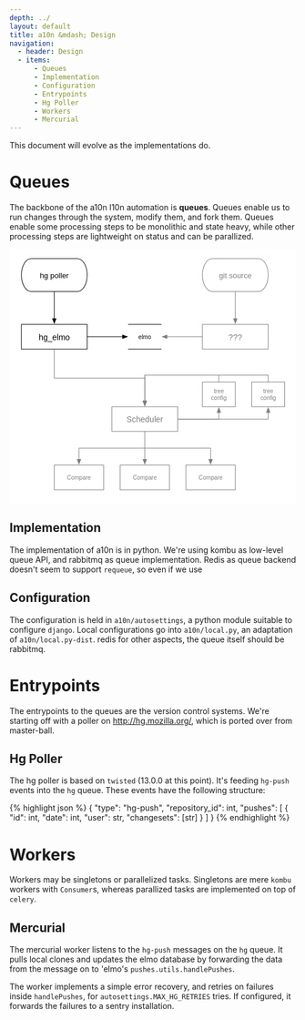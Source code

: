 ```yaml
---
depth: ../
layout: default
title: a10n &mdash; Design
navigation:
  - header: Design
  - items:
      - Queues
      - Implementation
      - Configuration
      - Entrypoints
      - Hg Poller
      - Workers
      - Mercurial
---
```


<div class="alert">This document will evolve as the implementations do.</div>


<h1 id="queues" class="well">Queues</h1>

The backbone of the a10n l10n automation is **queues**. Queues enable
us to run changes through the system, modify them, and fork
them. Queues enable some processing steps to be monolithic and state
heavy, while other processing steps are lightweight on status and can
be parallized.


<svg xmlns="http://www.w3.org/2000/svg" xmlns:xl="http://www.w3.org/1999/xlink" version="1.1" viewBox="8 12 494 439" width="494pt" height="439pt"><metadata xmlns:dc="http://purl.org/dc/elements/1.1/"><dc:date>2013-06-13 16:17Z</dc:date><!-- Produced by OmniGraffle Professional 5.4.3 --></metadata><defs><filter id="Shadow" filterUnits="userSpaceOnUse"><feGaussianBlur in="SourceAlpha" result="blur" stdDeviation="3.488"/><feOffset in="blur" result="offset" dx="0" dy="4"/><feFlood flood-color="black" flood-opacity=".75" result="flood"/><feComposite in="flood" in2="offset" operator="in"/></filter><filter id="Shadow_2" filterUnits="userSpaceOnUse"><feGaussianBlur in="SourceAlpha" result="blur" stdDeviation="3.488"/><feOffset in="blur" result="offset" dx="0" dy="4"/><feFlood flood-color="gray" flood-opacity=".75" result="flood"/><feComposite in="flood" in2="offset" operator="in"/></filter><filter id="Shadow_3" filterUnits="userSpaceOnUse"><feGaussianBlur in="SourceAlpha" result="blur" stdDeviation="3.488"/><feOffset in="blur" result="offset" dx="0" dy="4"/><feFlood flood-color="#7d7d7d" flood-opacity=".75" result="flood"/><feComposite in="flood" in2="offset" operator="in"/></filter><font-face font-family="Helvetica" font-size="13" units-per-em="1000" underline-position="-75.683594" underline-thickness="49.31641" slope="0" x-height="522.94922" cap-height="717.2852" ascent="770.0196" descent="-229.98048" font-weight="500"><font-face-src><font-face-name name="Helvetica"/></font-face-src></font-face><font-face font-family="Helvetica" font-size="14" units-per-em="1000" underline-position="-75.683594" underline-thickness="49.316406" slope="0" x-height="522.94922" cap-height="717.28516" ascent="770.01953" descent="-229.98047" font-weight="500"><font-face-src><font-face-name name="Helvetica"/></font-face-src></font-face><marker orient="auto" overflow="visible" markerUnits="strokeWidth" id="FilledArrow_Marker" viewBox="-1 -4 10 8" markerWidth="10" markerHeight="8" color="black"><g><path d="M 8 0 L 0 -3 L 0 3 Z" fill="currentColor" stroke="currentColor" stroke-width="1"/></g></marker><marker orient="auto" overflow="visible" markerUnits="strokeWidth" id="FilledArrow_Marker_2" viewBox="-1 -4 10 8" markerWidth="10" markerHeight="8" color="#7e7e7e"><g><path d="M 8 0 L 0 -3 L 0 3 Z" fill="currentColor" stroke="currentColor" stroke-width="1"/></g></marker><font-face font-family="Helvetica" font-size="10" units-per-em="1000" underline-position="-75.683594" underline-thickness="49.316406" slope="0" x-height="522.94922" cap-height="717.28516" ascent="770.01953" descent="-229.98047" font-weight="500"><font-face-src><font-face-name name="Helvetica"/></font-face-src></font-face><marker orient="auto" overflow="visible" markerUnits="strokeWidth" id="FilledArrow_Marker_3" viewBox="-1 -4 10 8" markerWidth="10" markerHeight="8" color="#7e7e7e"><g><path d="M 8 0 L 0 -3 L 0 3 Z" fill="currentColor" stroke="currentColor" stroke-width="1"/></g></marker></defs><g stroke="none" stroke-opacity="1" stroke-dasharray="none" fill="none" fill-opacity="1"><title>Canvas 1</title><rect fill="white" width="576" height="733"/><g><title>Layer 1</title><g><use xl:href="#id1_Graphic" filter="url(#Shadow)"/><use xl:href="#id35_Graphic" filter="url(#Shadow_2)"/><use xl:href="#id19_Graphic" filter="url(#Shadow)"/><use xl:href="#id37_Graphic" filter="url(#Shadow_2)"/><use xl:href="#id38_Graphic" filter="url(#Shadow_2)"/><use xl:href="#id11_Graphic" filter="url(#Shadow)"/><use xl:href="#id40_Graphic" filter="url(#Shadow_2)"/><use xl:href="#id41_Graphic" filter="url(#Shadow_3)"/><use xl:href="#id42_Graphic" filter="url(#Shadow_3)"/><use xl:href="#id43_Graphic" filter="url(#Shadow_3)"/><use xl:href="#id44_Graphic" filter="url(#Shadow_3)"/><use xl:href="#id46_Graphic" filter="url(#Shadow_3)"/><use xl:href="#id47_Graphic" filter="url(#Shadow_3)"/><use xl:href="#id48_Graphic" filter="url(#Shadow_3)"/><use xl:href="#id49_Graphic" filter="url(#Shadow_3)"/><use xl:href="#id50_Graphic" filter="url(#Shadow_3)"/><use xl:href="#id53_Graphic" filter="url(#Shadow_3)"/><use xl:href="#id54_Graphic" filter="url(#Shadow_3)"/><use xl:href="#id55_Graphic" filter="url(#Shadow_3)"/><use xl:href="#id57_Graphic" filter="url(#Shadow_3)"/><use xl:href="#id58_Graphic" filter="url(#Shadow_3)"/></g><g id="id1_Graphic"><path d="M 45.35433 28.346457 L 124.72441 28.346457 C 134.112755 28.346457 141.73228 41.04567 141.73228 56.692913 C 141.73228 72.340157 134.112755 85.03937 124.72441 85.03937 L 45.35433 85.03937 C 35.965984 85.03937 28.346457 72.340157 28.346457 56.692913 C 28.346457 41.04567 35.965984 28.346457 45.35433 28.346457" fill="white"/><path d="M 45.35433 28.346457 L 124.72441 28.346457 C 134.112755 28.346457 141.73228 41.04567 141.73228 56.692913 C 141.73228 72.340157 134.112755 85.03937 124.72441 85.03937 L 45.35433 85.03937 C 35.965984 85.03937 28.346457 72.340157 28.346457 56.692913 C 28.346457 41.04567 35.965984 28.346457 45.35433 28.346457" stroke="black" stroke-linecap="round" stroke-linejoin="round" stroke-width="1"/><text transform="translate(44.68504 48.692913)" fill="black"><tspan font-family="Helvetica" font-size="13" font-weight="500" x="15.420737" y="13" textLength="49.867188">hg poller</tspan></text></g><g id="id35_Graphic"><path d="M 357.16534 28.346457 L 436.53542 28.346457 C 445.92377 28.346457 453.5433 41.04567 453.5433 56.692913 C 453.5433 72.340157 445.92377 85.03937 436.53542 85.03937 L 357.16534 85.03937 C 347.777 85.03937 340.15747 72.340157 340.15747 56.692913 C 340.15747 41.04567 347.777 28.346457 357.16534 28.346457" fill="white"/><path d="M 357.16534 28.346457 L 436.53542 28.346457 C 445.92377 28.346457 453.5433 41.04567 453.5433 56.692913 C 453.5433 72.340157 445.92377 85.03937 436.53542 85.03937 L 357.16534 85.03937 C 347.777 85.03937 340.15747 72.340157 340.15747 56.692913 C 340.15747 41.04567 347.777 28.346457 357.16534 28.346457" stroke="#7e7e7e" stroke-linecap="round" stroke-linejoin="round" stroke-width="1"/><text transform="translate(356.49605 48.692913)" fill="#7e7e7e"><tspan font-family="Helvetica" font-size="13" font-weight="500" fill="#7e7e7e" x="12.1739105" y="13" textLength="56.36084">git source</tspan></text></g><g id="id19_Graphic"><rect x="28.346457" y="141.732285" width="113.385826" height="42.519684" fill="white"/><rect x="28.346457" y="141.732285" width="113.385826" height="42.519684" stroke="black" stroke-linecap="round" stroke-linejoin="round" stroke-width="1"/><text transform="translate(33.346457 154.49213)" fill="black"><tspan font-family="Helvetica" font-size="14" font-weight="500" x="24.84135" y="14" textLength="53.703125">hg_elmo</tspan></text></g><line x1="85.03937" y1="85.03937" x2="85.03937" y2="131.832285" marker-end="url(#FilledArrow_Marker)" stroke="black" stroke-linecap="round" stroke-linejoin="round" stroke-width="1"/><g id="id37_Graphic"><rect x="340.15747" y="141.732285" width="113.385826" height="42.519684" fill="white"/><rect x="340.15747" y="141.732285" width="113.385826" height="42.519684" stroke="#7e7e7e" stroke-linecap="round" stroke-linejoin="round" stroke-width="1"/><text transform="translate(345.15747 154.49213)" fill="#7e7e7e"><tspan font-family="Helvetica" font-size="14" font-weight="500" fill="#7e7e7e" x="40.013714" y="14" textLength="23.358398">???</tspan></text></g><g id="id38_Graphic"><line x1="396.85038" y1="85.03937" x2="396.85038" y2="131.832285" marker-end="url(#FilledArrow_Marker_2)" stroke="#7e7e7e" stroke-linecap="round" stroke-linejoin="round" stroke-width="1"/></g><g id="id11_Graphic"><rect x="212.59842" y="141.732285" width="56.692913" height="42.519684" fill="white"/><path d="M 212.59842 141.732285 L 269.29133 141.732285 M 269.29133 184.25197 L 212.59842 184.25197" stroke="black" stroke-linecap="round" stroke-linejoin="round" stroke-width="1"/><text transform="translate(217.59842 156.99213)" fill="black"><tspan font-family="Helvetica" font-size="10" font-weight="500" x="12.509054" y="10" textLength="21.674805">elmo</tspan></text></g><line x1="141.73228" y1="162.99213" x2="202.69842" y2="162.99213" marker-end="url(#FilledArrow_Marker)" stroke="black" stroke-linecap="round" stroke-linejoin="round" stroke-width="1"/><g id="id40_Graphic"><line x1="340.15747" y1="162.99213" x2="279.19133" y2="162.99213" marker-end="url(#FilledArrow_Marker_2)" stroke="#7e7e7e" stroke-linecap="round" stroke-linejoin="round" stroke-width="1"/></g><g id="id41_Graphic"><rect x="184.25197" y="283.46457" width="113.385826" height="42.519684" fill="white"/><rect x="184.25197" y="283.46457" width="113.385826" height="42.519684" stroke="#7e7e7e" stroke-linecap="round" stroke-linejoin="round" stroke-width="1"/><text transform="translate(189.25197 296.22441)" fill="#7d7d7d"><tspan font-family="Helvetica" font-size="14" font-weight="500" fill="#7d7d7d" x="20.172405" y="14" textLength="63.041016">Scheduler</tspan></text></g><g id="id42_Graphic"><path d="M 85.03937 184.25197 L 85.03937 196.15197 L 85.03937 234.15197 L 240.94488 234.15197 L 240.94488 271.56457 L 240.94488 273.56457" marker-end="url(#FilledArrow_Marker_3)" stroke="#7e7e7e" stroke-linecap="round" stroke-linejoin="round" stroke-width="1"/></g><g id="id43_Graphic"><rect x="340.15747" y="240.94489" width="56.692913" height="42.519684" fill="white"/><rect x="340.15747" y="240.94489" width="56.692913" height="42.519684" stroke="#7e7e7e" stroke-linecap="round" stroke-linejoin="round" stroke-width="1"/><text transform="translate(345.15747 250.20473)" fill="#7d7d7d"><tspan font-family="Helvetica" font-size="10" font-weight="500" fill="#7d7d7d" x="14.730734" y="10" textLength="17.231445">tree</tspan><tspan font-family="Helvetica" font-size="10" font-weight="500" fill="#7d7d7d" x="10.0041714" y="22" textLength="21.123047">confi</tspan><tspan font-family="Helvetica" font-size="10" font-weight="500" fill="#7d7d7d" x="31.127218" y="22" textLength="5.5615234">g</tspan></text></g><g id="id44_Graphic"><rect x="425.19684" y="240.94489" width="56.692913" height="42.519684" fill="white"/><rect x="425.19684" y="240.94489" width="56.692913" height="42.519684" stroke="#7e7e7e" stroke-linecap="round" stroke-linejoin="round" stroke-width="1"/><text transform="translate(430.19684 250.20473)" fill="#7d7d7d"><tspan font-family="Helvetica" font-size="10" font-weight="500" fill="#7d7d7d" x="14.730734" y="10" textLength="17.231445">tree</tspan><tspan font-family="Helvetica" font-size="10" font-weight="500" fill="#7d7d7d" x="10.0041714" y="22" textLength="21.123047">confi</tspan><tspan font-family="Helvetica" font-size="10" font-weight="500" fill="#7d7d7d" x="31.127218" y="22" textLength="5.5615234">g</tspan></text></g><g id="id46_Graphic"><path d="M 297.6378 304.72441 L 309.5378 304.72441 L 368.50393 304.72441 L 368.50393 295.36457 L 368.50393 293.36457" marker-end="url(#FilledArrow_Marker_3)" stroke="#7e7e7e" stroke-linecap="round" stroke-linejoin="round" stroke-width="1"/></g><g id="id47_Graphic"><path d="M 297.6378 304.72441 L 309.5378 304.72441 L 453.5433 304.72441 L 453.5433 295.36457 L 453.5433 293.36457" marker-end="url(#FilledArrow_Marker_3)" stroke="#7e7e7e" stroke-linecap="round" stroke-linejoin="round" stroke-width="1"/></g><g id="id48_Graphic"><path d="M 368.50393 240.94489 L 368.50393 229.04489 L 240.94488 229.04489 L 240.94488 271.56457 L 240.94488 273.56457" marker-end="url(#FilledArrow_Marker_3)" stroke="#7e7e7e" stroke-linecap="round" stroke-linejoin="round" stroke-width="1"/></g><g id="id49_Graphic"><path d="M 453.5433 240.94489 L 453.5433 229.04489 L 240.94488 229.04489 L 240.94488 271.56457 L 240.94488 273.56457" marker-end="url(#FilledArrow_Marker_3)" stroke="#7e7e7e" stroke-linecap="round" stroke-linejoin="round" stroke-width="1"/></g><g id="id50_Graphic"><rect x="85.03937" y="384" width="85.03937" height="42.519684" fill="white"/><rect x="85.03937" y="384" width="85.03937" height="42.519684" stroke="#7e7e7e" stroke-linecap="round" stroke-linejoin="round" stroke-width="1"/><text transform="translate(90.03937 399.25984)" fill="#7d7d7d"><tspan font-family="Helvetica" font-size="10" font-weight="500" fill="#7d7d7d" x="16.955719" y="10" textLength="41.12793">Compare</tspan></text></g><g id="id53_Graphic"><rect x="198.42519" y="384.00003" width="85.03937" height="42.519684" fill="white"/><rect x="198.42519" y="384.00003" width="85.03937" height="42.519684" stroke="#7e7e7e" stroke-linecap="round" stroke-linejoin="round" stroke-width="1"/><text transform="translate(203.42519 399.25987)" fill="#7d7d7d"><tspan font-family="Helvetica" font-size="10" font-weight="500" fill="#7d7d7d" x="16.955719" y="10" textLength="41.12793">Compare</tspan></text></g><g id="id54_Graphic"><rect x="311.811" y="384.00003" width="85.03937" height="42.519684" fill="white"/><rect x="311.811" y="384.00003" width="85.03937" height="42.519684" stroke="#7e7e7e" stroke-linecap="round" stroke-linejoin="round" stroke-width="1"/><text transform="translate(316.811 399.25987)" fill="#7d7d7d"><tspan font-family="Helvetica" font-size="10" font-weight="500" fill="#7d7d7d" x="16.955719" y="10" textLength="41.12793">Compare</tspan></text></g><g id="id55_Graphic"><path d="M 240.94488 354.88425 L 240.94487 372.10003 L 240.94487 374.10003" marker-end="url(#FilledArrow_Marker_3)" stroke="#7e7e7e" stroke-linecap="round" stroke-linejoin="round" stroke-width="1"/></g><g id="id57_Graphic"><path d="M 240.94488 354.88425 L 127.55905 354.88425 L 127.55905 372.1 L 127.55905 374.1" marker-end="url(#FilledArrow_Marker_3)" stroke="#7e7e7e" stroke-linecap="round" stroke-linejoin="round" stroke-width="1"/></g><g id="id58_Graphic"><path d="M 240.94488 325.98425 L 240.94488 337.88425 L 240.94488 354.88425 L 354.33069 354.88425 L 354.33069 372.10003 L 354.33069 374.10003" marker-end="url(#FilledArrow_Marker_3)" stroke="#7e7e7e" stroke-linecap="round" stroke-linejoin="round" stroke-width="1"/></g></g></g></svg>


Implementation
--------------

The implementation of a10n is in python. We're using kombu as
low-level queue API, and rabbitmq as queue implementation. Redis as
queue backend doesn't seem to support `requeue`, so even if we use


Configuration
-------------

The configuration is held in `a10n/autosettings`, a python module
suitable to configure `django`. Local configurations go into
`a10n/local.py`, an adaptation of `a10n/local.py-dist`.
redis for other aspects, the queue itself should be rabbitmq.


<h1 id="entrypoints" class="well">Entrypoints</h1>

The entrypoints to the queues are the version control systems. We're starting off with a poller on http://hg.mozilla.org/, which is ported over from master-ball.


Hg Poller
---------

The hg poller is based on `twisted` (13.0.0 at this point). It's feeding `hg-push` events into the `hg` queue. These events have the following structure:

{% highlight json %}
{
    "type": "hg-push",
    "repository_id": int,
    "pushes":
    [
        {
            "id": int,
            "date": int,
            "user": str,
            "changesets": [str]
        }
    ]
}
{% endhighlight %}


<h1 id="workers" class="well">Workers</h1>

Workers may be singletons or parallelized tasks. Singletons are mere
`kombu` workers with `Consumer`s, whereas parallized tasks are
implemented on top of `celery`.

Mercurial
---------

The mercurial worker listens to the `hg-push` messages on the `hg`
queue. It pulls local clones and updates the elmo database by
forwarding the data from the message on to 'elmo's
`pushes.utils.handlePushes`.

The worker implements a simple error recovery, and retries on failures
inside `handlePushes`, for `autosettings.MAX_HG_RETRIES` tries. If
configured, it forwards the failures to a sentry installation.
